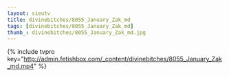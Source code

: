 ```yaml
--- 
layout: sieutv
title: divinebitches/8055_January_Zak_md
tags: [divinebitches/8055_January_Zak_md]
thumb_: divinebitches/8055_January_Zak_md.jpg
---
```

{% include tvpro key="http://admin.fetishbox.com/_content/divinebitches/8055_January_Zak_md.mp4" %} 
